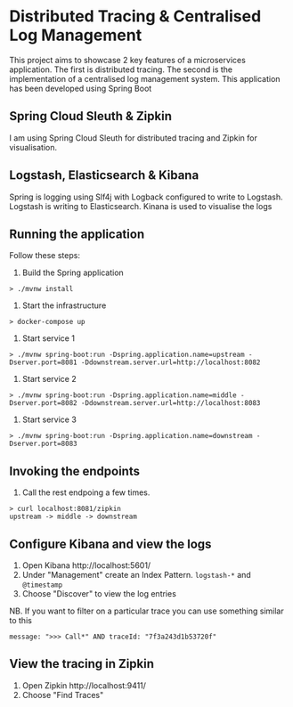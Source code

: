 # Distributed Tracing & Centralised Log Management

This project aims to showcase 2 key features of a microservices application. The first is distributed tracing. The second is the implementation of a centralised log management system. This application has been developed using Spring Boot

## Spring Cloud Sleuth & Zipkin

I am using Spring Cloud Sleuth for distributed tracing and Zipkin for visualisation.

## Logstash, Elasticsearch & Kibana

Spring is logging using Slf4j with Logback configured to write to Logstash. Logstash is writing to Elasticsearch. Kinana is used to visualise the logs

## Running the application
Follow these steps:

1. Build the Spring application
```
> ./mvnw install
```
1. Start the infrastructure
```
> docker-compose up
```
1. Start service 1
```
> ./mvnw spring-boot:run -Dspring.application.name=upstream -Dserver.port=8081 -Ddownstream.server.url=http://localhost:8082
```
1. Start service 2
```
> ./mvnw spring-boot:run -Dspring.application.name=middle -Dserver.port=8082 -Ddownstream.server.url=http://localhost:8083
```
1. Start service 3
```
> ./mvnw spring-boot:run -Dspring.application.name=downstream -Dserver.port=8083
```

## Invoking the endpoints
1. Call the rest endpoing a few times.
```
> curl localhost:8081/zipkin
upstream -> middle -> downstream
```

## Configure Kibana and view the logs
1. Open Kibana http://localhost:5601/
2. Under "Management" create an Index Pattern. `logstash-*` and `@timestamp`
3. Choose "Discover" to view the log entries

NB. If you want to filter on a particular trace you can use something similar to this
```
message: ">>> Call*" AND traceId: "7f3a243d1b53720f"
```

## View the tracing in Zipkin
1. Open Zipkin http://localhost:9411/
2. Choose "Find Traces"